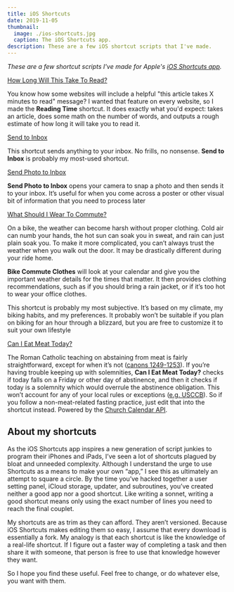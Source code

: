 ```yaml
---
title: iOS Shortcuts
date: 2019-11-05
thumbnail:
  image: ./ios-shortcuts.jpg
  caption: The iOS Shortcuts app.
description: These are a few iOS shortcut scripts that I've made.
---
```

*These are a few shortcut scripts I've made for Apple's [iOS Shortcuts app](https://itunes.apple.com/app/shortcuts/id915249334).*

<div class="wp-block-button aligncenter download"><a class="button-link__link" href="https://www.icloud.com/shortcuts/47879a7b9a374b669119b7459b96958f">How Long Will This Take To Read?</a></div>

You know how some websites will include a helpful "this article takes X minutes to read" message? I wanted that feature on every website, so I made the **Reading Time** shortcut. It does exactly what you'd expect: takes an article, does some math on the number of words, and outputs a rough estimate of how long it will take you to read it.

<div class="wp-block-button aligncenter download"><a class="button-link__link" href="https://www.icloud.com/shortcuts/cd38b6e9f8aa4d698e60f33ba39a8c66">Send to Inbox</a></div>

This shortcut sends anything to your inbox. No frills, no nonsense. **Send to Inbox** is probably my most-used shortcut.

<div class="wp-block-button aligncenter download"><a class="button-link__link" href="https://www.icloud.com/shortcuts/6d8fa1d9f22041a6a25018a0acf23168">Send Photo to Inbox</a></div>

**Send Photo to Inbox** opens your camera to snap a photo and then sends it to your inbox. It’s useful for when you come across a poster or other visual bit of information that you need to process later

<div class="wp-block-button aligncenter download"><a class="button-link__link" href="https://www.icloud.com/shortcuts/3ca161060d6c4541b197296558dee0a0">What Should I Wear To Commute?</a></div>

<!--![A screenshot of “Bike Commute Clothes” shortcut.](./ios-shortcuts-bike.jpg)-->

On a bike, the weather can become harsh without proper clothing. Cold air can numb your hands, the hot sun can soak you in sweat, and rain can just plain soak you. To make it more complicated,  you can’t always trust the weather when you walk out the door. It may be drastically different during your ride home.

**Bike Commute Clothes** will look at your calendar and give you the important weather details for the times that matter. It then provides clothing recommendations, such as if you should bring a rain jacket, or if it’s too hot to wear your office clothes.

This shortcut is probably my most subjective. It’s based on my climate, my biking habits, and my preferences. It probably won’t be suitable if you plan on biking for an hour through a blizzard, but you are free to customize it to suit your own lifestyle


<div class="wp-block-button aligncenter download"><a class="button-link__link" href="https://www.icloud.com/shortcuts/af1f1abe8cb244ae9015c8e8bb154c38">Can I Eat Meat Today?</a></div>

The Roman Catholic teaching on abstaining from meat is fairly straightforward, except for when it’s not ([canons 1249-1253](http://www.vatican.va/archive/ENG1104/__P4O.HTM)). If you’re having trouble keeping up with solemnities, **Can I Eat Meat Today?** checks if today falls on a Friday or other day of abstinence, and then it checks if today is a solemnity which would overrule the abstinence obligation. This won’t account for any of your local rules or exceptions ([e.g. USCCB](http://www.usccb.org/issues-and-action/take-action-now/call-to-prayer/call-to-prayer-fast.cfm)). So if you follow a non-meat-related fasting practice, just edit that into the shortcut instead. Powered by the [Church Calendar API](http://calapi.inadiutorium.cz/).

## About my shortcuts

As the iOS Shortcuts app inspires a new generation of script junkies to program their iPhones and iPads, I’ve seen a lot of shortcuts plagued by bloat and unneeded complexity. Although I understand the urge to use Shortcuts as a means to make your own “app,” I see this as ultimately an attempt to square a circle. By the time you’ve hacked together a user setting panel, iCloud storage, updater, and subroutines, you’ve created neither a good app nor a good shortcut. Like writing a sonnet, writing a good shortcut means only using the exact number of lines you need to reach the final couplet.

My shortcuts are as trim as they can afford. They aren’t versioned. Because iOS Shortcuts makes editing them so easy, I assume that every download is essentially a fork. My analogy is that each shortcut is like the knowledge of a real-life shortcut. If I figure out a faster way of completing a task and then share it with someone, that person is free to use that knowledge however they want. 

So I hope you find these useful. Feel free to change, or do whatever else, you want with them.
